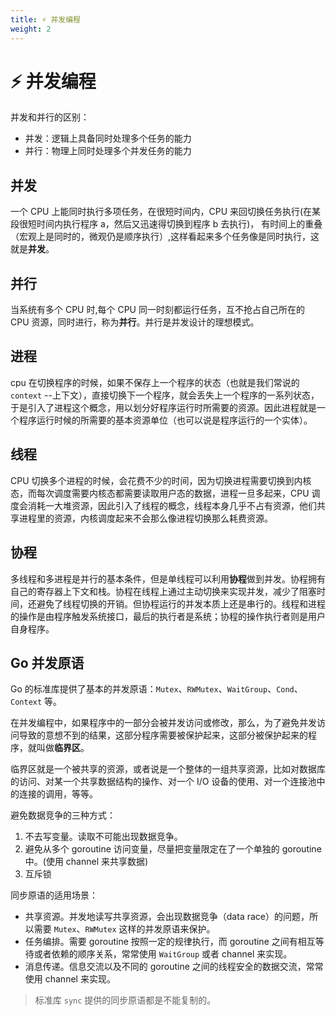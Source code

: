 ```yaml
---
title: ⚡ 并发编程
weight: 2
---
```


# ⚡ 并发编程

并发和并行的区别：

- 并发：逻辑上具备同时处理多个任务的能力
- 并行：物理上同时处理多个并发任务的能力

## 并发

一个 CPU 上能同时执行多项任务，在很短时间内，CPU 来回切换任务执行(在某段很短时间内执行程序 a，然后又迅速得切换到程序 b 去执行)，
有时间上的重叠（宏观上是同时的，微观仍是顺序执行）,这样看起来多个任务像是同时执行，这就是**并发**。

## 并行

当系统有多个 CPU 时,每个 CPU 同一时刻都运行任务，互不抢占自己所在的 CPU 资源，同时进行，称为**并行**。并行是并发设计的理想模式。

## 进程

cpu 在切换程序的时候，如果不保存上一个程序的状态（也就是我们常说的 `context` --上下文），直接切换下一个程序，就会丢失上一个程序的一系列状态，于是引入了进程这个概念，用以划分好程序运行时所需要的资源。因此进程就是一个程序运行时候的所需要的基本资源单位（也可以说是程序运行的一个实体）。

## 线程

CPU 切换多个进程的时候，会花费不少的时间，因为切换进程需要切换到内核态，而每次调度需要内核态都需要读取用户态的数据，进程一旦多起来，CPU 调度会消耗一大堆资源，因此引入了线程的概念，线程本身几乎不占有资源，他们共享进程里的资源，内核调度起来不会那么像进程切换那么耗费资源。

## 协程

多线程和多进程是并行的基本条件，但是单线程可以利用**协程**做到并发。协程拥有自己的寄存器上下文和栈。协程在线程上通过主动切换来实现并发，减少了阻塞时间，还避免了线程切换的开销。但协程运行的并发本质上还是串行的。线程和进程的操作是由程序触发系统接口，最后的执行者是系统；协程的操作执行者则是用户自身程序。

## Go 并发原语

Go 的标准库提供了基本的并发原语：`Mutex`、`RWMutex`、`WaitGroup`、`Cond`、`Context` 等。

在并发编程中，如果程序中的一部分会被并发访问或修改，那么，为了避免并发访问导致的意想不到的结果，这部分程序需要被保护起来，这部分被保护起来的程序，就叫做**临界区**。

临界区就是一个被共享的资源，或者说是一个整体的一组共享资源，比如对数据库的访问、对某一个共享数据结构的操作、对一个 I/O 设备的使用、对一个连接池中的连接的调用，等等。

避免数据竞争的三种方式：

1. 不去写变量。读取不可能出现数据竞争。
2. 避免从多个 goroutine 访问变量，尽量把变量限定在了一个单独的 goroutine 中。(使用 channel 来共享数据)
3. 互斥锁

同步原语的适用场景：

- 共享资源。并发地读写共享资源，会出现数据竞争（data race）的问题，所以需要 `Mutex`、`RWMutex` 这样的并发原语来保护。
- 任务编排。需要 goroutine 按照一定的规律执行，而 goroutine 之间有相互等待或者依赖的顺序关系，常常使用 `WaitGroup` 或者 channel 来实现。
- 消息传递。信息交流以及不同的 goroutine 之间的线程安全的数据交流，常常使用 channel 来实现。

> 标准库 `sync` 提供的同步原语都是不能复制的。